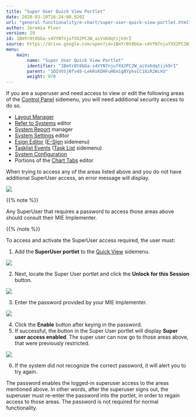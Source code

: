 ```yaml
---
title: "Super User Quick View Portlet"
date: 2020-03-10T16:24:00.920Z
url: "general-functionality/e-chart/super-user-quick-view-portlet.html"
author: Jeremia Ploor
version: 29
id: 1BmYr0t8bGa-s4VYN7njufXX2PC2W_aiVsKdqtijk9rI
source: https://drive.google.com/open?id=1BmYr0t8bGa-s4VYN7njufXX2PC2W_aiVsKdqtijk9rI
menu:
    main:
        name: "Super User Quick View Portlet"
        identifier: "1BmYr0t8bGa-s4VYN7njufXX2PC2W_aiVsKdqtijk9rI"
        parent: "1DIVVSjNfv48-LekRsKDHFuHEm1gBYphsCC18iR2WikU"
        weight: 970
---
```

If you are a superuser and need access to view or edit the following areas of the [Control Panel](https://system/?f=layout&module=Admin&name=Home&tabmodule=admin&t=Admin) sidemenu, you will need additional security access to do so.

* [Layout Manager](https://system/?f=admin&subfunc=layout_manager&t=Layout+Manager&tabmodule=admin&tabselect=Layout+Manager)
* [Refer to Systems](https://system/?f=admin&subfunc=rts_editor&t=Refer+to+Systems&tabmodule=admin&tabselect=Refer+to+Systems) editor
* [System Report](https://system/?f=admin&s=system_report&tabmodule=admin&tabselect=System+Report) manager
* [System Settings](https://system/?f=admin&s=system_settings&tabmodule=admin&tabselect=System+Settings) editor
* [Esign Editor](https://system/?f=esign&s=dbe&tabmodule=esign&tabselect=Esign+Editor) ([E-Sign](https://system/?func=esign) sidemenu)
* [Tasklist Events](https://system/?f=tlist&s=tl_events&tabmodule=tasklist&tabselect=Tasklist+Events) ([Task List](https://system/?func=tlist) sidemenu)
* [System Configuration](https://system/?f=admin&s=sysconfigmgr&tabmodule=admin&tabselect=System+Configuration)
* Portions of the [Chart Tabs](https://system/?f=chart&s=cteditor&tabmodule=admin&tabselect=Chart+Tabs) editor

When trying to access any of the areas listed above and you do not have additional SuperUser access, an error message will display.



![](../../external_files/b5b3485e7c882f263f2708f74d8a29ac.png)



{{% note %}}

Any SuperUser that requires a password to access those areas above should consult their MIE Implementer.

{{% /note %}}


To access and activate the SuperUser access required, the user must:

1. Add the<strong> SuperUser portlet</strong> to the [Quick View](https://system/) sidemenu.

![](../../external_files/612e634c8de053be6848a495806a2e5f.png)

2. Next, locate the Super User portlet and click the <strong>Unlock for this Session</strong> button.

![](../../external_files/09453b50fb5095d644db9e23c0ebd2c2.png)

3. Enter the password provided by your MIE Implementer.

![](../../external_files/4fc07baf4c5c82be0ccfb79dbf458c96.png)

4. Click the <strong>Enable</strong> button after keying in the password.
5. If successful, the button in the Super User portlet will display <strong>Super user access enabled</strong>. The super user can now go to those areas above, that were previously restricted.  

![](../../external_files/8f440b4a77633a29fbc16c4405274575.png)

6. If the system did not recognize the correct password, it will alert you to try again.



The password enables the logged-in superuser access to the areas mentioned above. In other words, after the superuser signs out, the superuser must re-enter the password into the portlet, in order to regain access to those areas. The password is not required for normal functionality.



